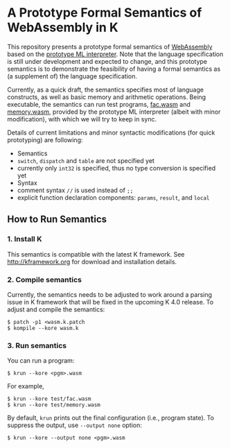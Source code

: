 # A Prototype Formal Semantics of WebAssembly in K

This repository presents a prototype formal semantics of [WebAssembly](https://github.com/WebAssembly/design/blob/master/README.md) based on the [prototype ML interpreter](https://github.com/WebAssembly/spec/tree/master/ml-proto). Note that the language specification is still under development and expected to change, and this prototype semantics is to demonstrate the feasibility of having a formal semantics as (a supplement of) the language specification.

Currently, as a quick draft, the semantics specifies most of language constructs, as well as basic memory and arithmetic operations. Being executable, the semantics can run test programs, [fac.wasm](test/fac.wasm) and [memory.wasm](test/memory.wasm), provided by the prototype ML interpreter (albeit with minor modification), with which we will try to keep in sync.

Details of current limitations and minor syntactic modifications (for quick prototyping) are following:
 * Semantics
  * `switch`, `dispatch` and `table` are not specified yet
  * currently only `int32` is specified, thus no type conversion is specified yet
 * Syntax
  * comment syntax `//` is used instead of `;;`
  * explicit function declaration components: `params`, `result`, and `local`



## How to Run Semantics

### 1. Install K

This semantics is compatible with the latest K framework. 
See http://kframework.org for download and installation details.



### 2. Compile semantics

Currently, the semantics needs to be adjusted to work around a parsing issue in K framework that will be fixed in the upcoming K 4.0 release. To adjust and compile the semantics:
```
$ patch -p1 <wasm.k.patch
$ kompile --kore wasm.k
```

### 3. Run semantics

You can run a program:
```
$ krun --kore <pgm>.wasm
```
For example,
```
$ krun --kore test/fac.wasm
$ krun --kore test/memory.wasm
```
By default, `krun` prints out the final configuration (i.e., program state). To suppress the output, use `--output none` option:
```
$ krun --kore --output none <pgm>.wasm
```
